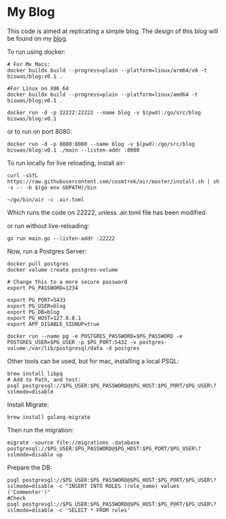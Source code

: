# My Blog

This code is aimed at replicating a simple blog. The design of this blog will be found on my [blog](https://anshumanbiswas.com).

To run using docker:

```
# For Mx Macs:
docker buildx build --progress=plain --platform=linux/arm64/v8 -t biswas/blog:v0.1 .

#For Linux on X86_64
docker buildx build --progress=plain --platform=linux/amd64 -t biswas/blog:v0.1 .

docker run -d -p 22222:22222 --name blog -v $(pwd):/go/src/blog biswas/blog:v0.1
```

or to run on port 8080:

```
docker run -d -p 8080:8080 --name blog -v $(pwd):/go/src/blog biswas/blog:v0.1 ./main --listen-addr :8080
```

To run locally for live reloading, install air:

```
curl -sSfL https://raw.githubusercontent.com/cosmtrek/air/master/install.sh | sh -s -- -b $(go env GOPATH)/bin

~/go/bin/air -c .air.toml
```
Which runs the code on 22222, unless .air.toml file has been modified.

or run without live-reloading:
```
go run main.go --listen-addr :22222
```
Now, run a Postgres Server:

```
docker pull postgres
docker volume create postgres-volume

# Change this to a more secure password
export PG_PASSWORD=1234

export PG_PORT=5433
export PG_USER=blog
export PG_DB=blog
export PG_HOST=127.0.0.1
export APP_DISABLE_SIGNUP=true

docker run --name pg -e POSTGRES_PASSWORD=$PG_PASSWORD -e POSTGRES_USER=$PG_USER -p $PG_PORT:5432 -v postgres-volume:/var/lib/postgresql/data -d postgres
```

Other tools can be used, but for mac, installing a local PSQL:
```
brew install libpq
# Add to Path, and test:
psql postgresql://$PG_USER:$PG_PASSWORD@$PG_HOST:$PG_PORT/$PG_USER\?sslmode=disable
```

Install Migrate:

```
brew install golang-migrate
```

Then run the migration:

```
migrate -source file://migrations -database postgresql://$PG_USER:$PG_PASSWORD@$PG_HOST:$PG_PORT/$PG_USER\?sslmode=disable up
```

Prepare the DB:

```
psql postgresql://$PG_USER:$PG_PASSWORD@$PG_HOST:$PG_PORT/$PG_USER\?sslmode=disable -c "INSERT INTO ROLES (role_name) values ('Commenter')"
#Check
psql postgresql://$PG_USER:$PG_PASSWORD@$PG_HOST:$PG_PORT/$PG_USER\?sslmode=disable -c 'SELECT * FROM roles'
```
